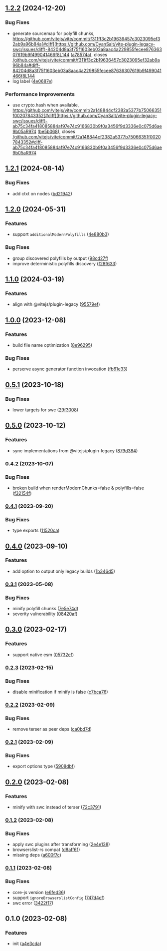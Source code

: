 

## [1.2.2](https://github.com/CyanSalt/vite-plugin-legacy-swc/compare/v1.2.1...v1.2.2) (2024-12-20)

### Bug Fixes

* generate sourcemap for polyfill chunks, https://github.com/vitejs/vite/commit/f311ff3c2b19636457c3023095ef32ab9a96b84a[#diff](https://github.com/CyanSalt/vite-plugin-legacy-swc/issues/diff)-84204d8a3f75f1603eb03a8aac4a229855fecee87636307619b9f499041466f8L144 ([a78574a](https://github.com/CyanSalt/vite-plugin-legacy-swc/commit/a78574a5556de7da3e0454f20d8142c8298a1c3e)), closes [/github.com/vitejs/vite/commit/f311ff3c2b19636457c3023095ef32ab9a96b84a#diff-84204d8a3f75f1603eb03a8aac4a229855fecee87636307619b9f499041466f8L144](https://github.com/CyanSalt//github.com/vitejs/vite/commit/f311ff3c2b19636457c3023095ef32ab9a96b84a/issues/diff-84204d8a3f75f1603eb03a8aac4a229855fecee87636307619b9f499041466f8L144)
* log label ([4e0687e](https://github.com/CyanSalt/vite-plugin-legacy-swc/commit/4e0687ef12dc9519dcb826daa466e1923094d444))

### Performance Improvements

* use crypto.hash when available, https://github.com/vitejs/vite/commit/2a148844cf2382a5377b75066351f00207843352[#diff](https://github.com/CyanSalt/vite-plugin-legacy-swc/issues/diff)-ab75c34fa418085884af97e74c9166830b9f0a3456f9d3336e0c075d6ae9b05aR974 ([be5b068](https://github.com/CyanSalt/vite-plugin-legacy-swc/commit/be5b068b39b16a3fdd55a0ce10754445e5e3c165)), closes [/github.com/vitejs/vite/commit/2a148844cf2382a5377b75066351f00207843352#diff-ab75c34fa418085884af97e74c9166830b9f0a3456f9d3336e0c075d6ae9b05aR974](https://github.com/CyanSalt//github.com/vitejs/vite/commit/2a148844cf2382a5377b75066351f00207843352/issues/diff-ab75c34fa418085884af97e74c9166830b9f0a3456f9d3336e0c075d6ae9b05aR974)

## [1.2.1](https://github.com/CyanSalt/vite-plugin-legacy-swc/compare/v1.2.0...v1.2.1) (2024-08-14)


### Bug Fixes

* add ctxt on nodes ([bd21942](https://github.com/CyanSalt/vite-plugin-legacy-swc/commit/bd2194294a7daa81e58dae1cd99458527717928f))

## [1.2.0](https://github.com/CyanSalt/vite-plugin-legacy-swc/compare/v1.1.0...v1.2.0) (2024-05-31)


### Features

* support `additionalModernPolyfills` ([4e880b3](https://github.com/CyanSalt/vite-plugin-legacy-swc/commit/4e880b3d7819a36f045019350345fb9b6ef3e6af))


### Bug Fixes

* group discovered polyfills by output ([98cd27f](https://github.com/CyanSalt/vite-plugin-legacy-swc/commit/98cd27f82038d7859eee9fb6a41c4f33367a9258))
* improve deterministic polyfills discovery ([f28f633](https://github.com/CyanSalt/vite-plugin-legacy-swc/commit/f28f633173b6c006055f8aa0484b3ae49157f8b6))

## [1.1.0](https://github.com/CyanSalt/vite-plugin-legacy-swc/compare/v1.0.0...v1.1.0) (2024-03-19)


### Features

* align with @vitejs/plugin-legacy ([95579ef](https://github.com/CyanSalt/vite-plugin-legacy-swc/commit/95579ef5305f793b140014680989ccc61c3b14b2))

## [1.0.0](https://github.com/CyanSalt/vite-plugin-legacy-swc/compare/v0.5.1...v1.0.0) (2023-12-08)


### Features

* build file name optimization ([8e96295](https://github.com/CyanSalt/vite-plugin-legacy-swc/commit/8e96295c8a7fc4f96d6979790765012f7850f7d9))


### Bug Fixes

* perserve async generator function invocation ([fb61e33](https://github.com/CyanSalt/vite-plugin-legacy-swc/commit/fb61e337971c7dac2ee963cff7fb7aeaabbf3759))

## [0.5.1](https://github.com/CyanSalt/vite-plugin-legacy-swc/compare/v0.5.0...v0.5.1) (2023-10-18)


### Bug Fixes

* lower targets for swc ([29f3008](https://github.com/CyanSalt/vite-plugin-legacy-swc/commit/29f30080258a19f7840175f21efb816176fd770f))

## [0.5.0](https://github.com/CyanSalt/vite-plugin-legacy-swc/compare/v0.4.2...v0.5.0) (2023-10-12)


### Features

* sync implementations from @vitejs/plugin-legacy ([879d384](https://github.com/CyanSalt/vite-plugin-legacy-swc/commit/879d384f896a98b4e0f834f3f9fc3a636d42f472))

### [0.4.2](https://github.com/CyanSalt/vite-plugin-legacy-swc/compare/v0.4.1...v0.4.2) (2023-10-07)


### Bug Fixes

* broken build when renderModernChunks=false & polyfills=false ([f32154f](https://github.com/CyanSalt/vite-plugin-legacy-swc/commit/f32154f317e3157a0f0e92f336679c586345ce99))

### [0.4.1](https://github.com/CyanSalt/vite-plugin-legacy-swc/compare/v0.4.0...v0.4.1) (2023-09-20)


### Bug Fixes

* type exports ([11520ca](https://github.com/CyanSalt/vite-plugin-legacy-swc/commit/11520ca71b912fc91794f14342f599f2ea26951c))

## [0.4.0](https://github.com/CyanSalt/vite-plugin-legacy-swc/compare/v0.3.1...v0.4.0) (2023-09-10)


### Features

* add option to output only legacy builds ([1b346d5](https://github.com/CyanSalt/vite-plugin-legacy-swc/commit/1b346d54ad69cee298dde76be7241038cb94594e))

### [0.3.1](https://github.com/CyanSalt/vite-plugin-legacy-swc/compare/v0.3.0...v0.3.1) (2023-05-08)


### Bug Fixes

* minify polyfill chunks ([7e5e74d](https://github.com/CyanSalt/vite-plugin-legacy-swc/commit/7e5e74dc3c32cd8fcda266d8098cf80d3c5ee3ec))
* severity vulnerability ([08420af](https://github.com/CyanSalt/vite-plugin-legacy-swc/commit/08420af503d06a2eda0f450ad89143b2dda8e5dd))

## [0.3.0](https://github.com/CyanSalt/vite-plugin-legacy-swc/compare/v0.2.3...v0.3.0) (2023-02-17)


### Features

* support native esm ([05732ef](https://github.com/CyanSalt/vite-plugin-legacy-swc/commit/05732ef8e41d0dc70b0c87efb703304c7bf31462))

### [0.2.3](https://github.com/CyanSalt/vite-plugin-legacy-swc/compare/v0.2.2...v0.2.3) (2023-02-15)


### Bug Fixes

* disable minification if minify is false ([c7bca76](https://github.com/CyanSalt/vite-plugin-legacy-swc/commit/c7bca76adf04ca64fe5908952aea84179b3bf660))

### [0.2.2](https://github.com/CyanSalt/vite-plugin-legacy-swc/compare/v0.2.1...v0.2.2) (2023-02-09)


### Bug Fixes

* remove terser as peer deps ([ca0bd7d](https://github.com/CyanSalt/vite-plugin-legacy-swc/commit/ca0bd7dbd9e0851de9d81206989eac3830478e77))

### [0.2.1](https://github.com/CyanSalt/vite-plugin-legacy-swc/compare/v0.2.0...v0.2.1) (2023-02-09)


### Bug Fixes

* export options type ([5908dbf](https://github.com/CyanSalt/vite-plugin-legacy-swc/commit/5908dbf7988d105c78d34b34e1fabb74bf2b6070))

## [0.2.0](https://github.com/CyanSalt/vite-plugin-legacy-swc/compare/v0.1.2...v0.2.0) (2023-02-08)


### Features

* minify with swc instead of terser ([72c3791](https://github.com/CyanSalt/vite-plugin-legacy-swc/commit/72c3791fa4d05e189e660842d8ab0f3898766231))

### [0.1.2](https://github.com/CyanSalt/vite-plugin-legacy-swc/compare/v0.1.1...v0.1.2) (2023-02-08)


### Bug Fixes

* apply swc plugins after transforming ([2e4e138](https://github.com/CyanSalt/vite-plugin-legacy-swc/commit/2e4e13851f1ceb3672125c09502750988fe30033))
* browserslist-rs compat ([d8aff61](https://github.com/CyanSalt/vite-plugin-legacy-swc/commit/d8aff618cf162f5b95562a1169b748fad14a6470))
* missing deps ([a600f7c](https://github.com/CyanSalt/vite-plugin-legacy-swc/commit/a600f7c3f1b7e8711d330d32cab55bff8d9d2c01))

### [0.1.1](https://github.com/CyanSalt/vite-plugin-legacy-swc/compare/v0.1.0...v0.1.1) (2023-02-08)


### Bug Fixes

* core-js version ([e6fed36](https://github.com/CyanSalt/vite-plugin-legacy-swc/commit/e6fed36b25f95b88f7fa84493854eac98ef89b88))
* support `ignoreBrowserslistConfig` ([747d4cf](https://github.com/CyanSalt/vite-plugin-legacy-swc/commit/747d4cfa0a90aab1c1590e0ca0d843bb2adfb06b))
* swc error ([3422f17](https://github.com/CyanSalt/vite-plugin-legacy-swc/commit/3422f173fa64dbb4d15a60d89710086a68f82f47))

## 0.1.0 (2023-02-08)


### Features

* init ([a4e3cda](https://github.com/CyanSalt/vite-plugin-legacy-swc/commit/a4e3cdace03d082f006c589ad758018aa05d29d1))
